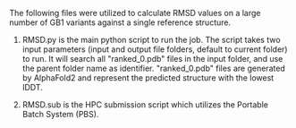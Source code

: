 The following files were utilized to calculate RMSD values on a large number of GB1 variants against a single reference structure. 

1. RMSD.py is the main python script to run the job. The script takes two input parameters (input and output file folders, default to current folder) to run. It will search all "ranked_0.pdb" files in the input folder, and use the parent folder name as identifier. "ranked_0.pdb" files are generated by AlphaFold2 and represent the predicted structure with the lowest lDDT.

2. RMSD.sub is the HPC submission script which utilizes the Portable Batch System (PBS). 